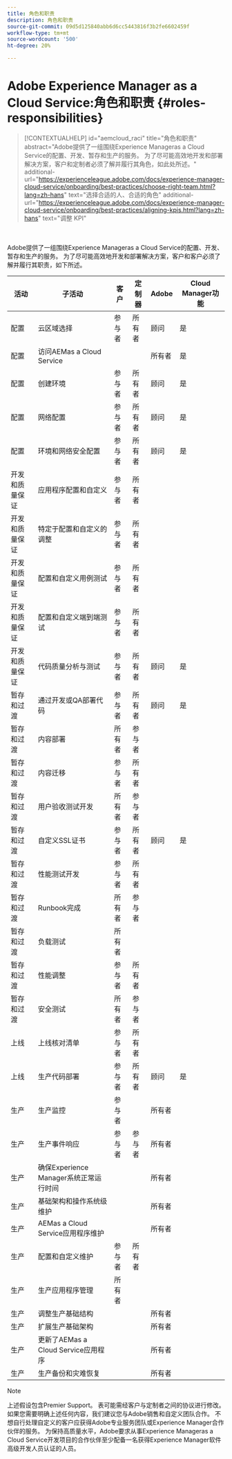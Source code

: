 ```yaml
---
title: 角色和职责
description: 角色和职责
source-git-commit: 09d5d125840abb6d6cc5443816f3b2fe6602459f
workflow-type: tm+mt
source-wordcount: '500'
ht-degree: 20%

---
```



# Adobe Experience Manager as a Cloud Service:角色和职责 {#roles-responsibilities}

>[!CONTEXTUALHELP]
>id="aemcloud_raci"
>title="角色和职责"
>abstract="Adobe提供了一组围绕Experience Manageras a Cloud Service的配置、开发、暂存和生产的服务。 为了尽可能高效地开发和部署解决方案，客户和定制者必须了解并履行其角色，如此处所述。"
>additional-url="https://experienceleague.adobe.com/docs/experience-manager-cloud-service/onboarding/best-practices/choose-right-team.html?lang=zh-hans" text="选择合适的人、合适的角色"
>additional-url="https://experienceleague.adobe.com/docs/experience-manager-cloud-service/onboarding/best-practices/aligning-kpis.html?lang=zh-hans" text="调整 KPI"

<br></br>
Adobe提供了一组围绕Experience Manageras a Cloud Service的配置、开发、暂存和生产的服务。 为了尽可能高效地开发和部署解决方案，客户和客户必须了解并履行其职责，如下所述。


| 活动 | 子活动 | 客户 | 定制器 | Adobe | Cloud Manager功能 |
|---------------------------------|-------------------------------------------------------|-------------|-------------|---------|-----------------------------|
| 配置 | 云区域选择 | 参与者 | 所有者 | 顾问 | 是 |
| 配置 | 访问AEMas a Cloud Service |  |  | 所有者 | 是 |
| 配置 | 创建环境 | 参与者 | 所有者 | 顾问 | 是 |
| 配置 | 网络配置 | 参与者 | 所有者 | 顾问 | 是 |
| 配置 | 环境和网络安全配置 | 参与者 | 所有者 | 顾问 | 是 |
| 开发和质量保证 | 应用程序配置和自定义 | 参与者 | 所有者 |  |  |
| 开发和质量保证 | 特定于配置和自定义的调整 | 参与者 | 所有者 |  |  |
| 开发和质量保证 | 配置和自定义用例测试 | 参与者 | 所有者 |  |  |
| 开发和质量保证 | 配置和自定义端到端测试 | 参与者 | 所有者 |  |  |
| 开发和质量保证 | 代码质量分析与测试 | 参与者 | 所有者 | 顾问 | 是 |
| 暂存和过渡 | 通过开发或QA部署代码 | 参与者 | 所有者 | 顾问 | 是 |
| 暂存和过渡 | 内容部署 | 所有者 | 参与者 |  |  |
| 暂存和过渡 | 内容迁移 | 参与者 | 所有者 |  |  |
| 暂存和过渡 | 用户验收测试开发 | 所有者 | 参与者 |  |  |
| 暂存和过渡 | 自定义SSL证书 | 参与者 | 所有者 | 顾问 | 是 |
| 暂存和过渡 | 性能测试开发 | 参与者 | 所有者 |  |  |
| 暂存和过渡 | Runbook完成 | 所有者 | 参与者 |  |  |
| 暂存和过渡 | 负载测试 | 所有者 |  |  |  |
| 暂存和过渡 | 性能调整 | 参与者 | 所有者 |  |  |
| 暂存和过渡 | 安全测试 | 所有者 | 参与者 |  |  |
| 上线 | 上线核对清单 | 参与者 | 所有者 |  |  |
| 上线 | 生产代码部署 | 参与者 | 所有者 | 顾问 | 是 |
| 生产 | 生产监控 | 参与者 |  | 所有者 |  |
| 生产 | 生产事件响应 | 参与者 | 参与者 | 所有者 |  |
| 生产 | 确保Experience Manager系统正常运行时间 |  |  | 所有者 |  |
| 生产 | 基础架构和操作系统级维护 |  |  | 所有者 |  |
| 生产 | AEMas a Cloud Service应用程序维护 |  |  | 所有者 |  |
| 生产 | 配置和自定义维护 | 参与者 | 所有者 |  |  |
| 生产 | 生产应用程序管理 | 所有者 |  |  |  |
| 生产 | 调整生产基础结构 |  |  | 所有者 |  |
| 生产 | 扩展生产基础架构 |  |  | 所有者 |  |
| 生产 | 更新了AEMas a Cloud Service应用程序 |  |  | 所有者 |  |
| 生产 | 生产备份和灾难恢复 |  |  | 所有者 |  |

>[!NOTE]
>
> 上述假设包含Premier Support。 表可能需经客户与定制者之间的协议进行修改。 如果您需要明确上述任何内容，我们建议您与Adobe销售和自定义团队合作。
> 不想自行处理自定义的客户应获得Adobe专业服务团队或Experience Manager合作伙伴的服务。
>为保持高质量水平，Adobe要求从事Experience Manageras a Cloud Service开发项目的合作伙伴至少配备一名获得Experience Manager软件高级开发人员认证的人员。
